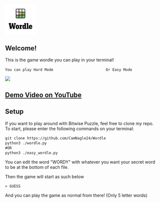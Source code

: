 <img src="assets/wordle-logo.png" width="100">

## Welcome!
This is the game wordle you can play in your terminal!

``` You can play Hard Mode                        Or Easy Mode ```

<img src="assets/Tests.png" width="600">

## <a href="https://www.youtube.com/watch?v=UNz9k9E9IWM"> Demo Video on YouTube </a>

## Setup

If you want to play around with Bitwise Puzzle, feel free to clone my repo. To start, please enter the following commands on your terminal:

```
git clone https://github.com/CamNagle24/Wordle
python3 ./wordle.py
#OR
python3 ./easy_wordle.py
```

You can edit the word "WORDY" with whatever you want your secret word to be at the bottom of each file.

Then the game will start as such below

```
> GUESS
```
And you can play the game as normal from there! (Only 5 letter words)
